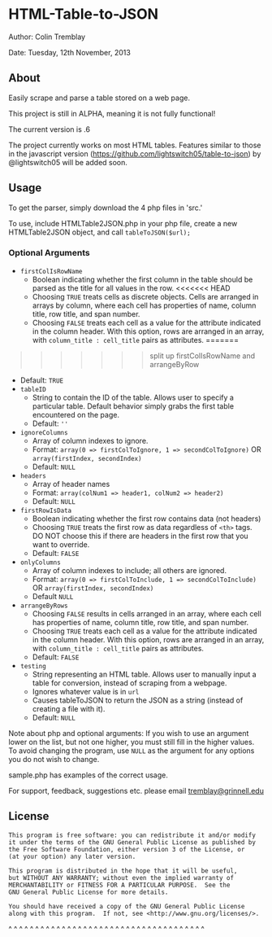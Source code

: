 HTML-Table-to-JSON
==================

Author: Colin Tremblay

Date:   Tuesday, 12th November, 2013

## About
Easily scrape and parse a table stored on a web page.

This project is still in ALPHA, meaning it is not fully functional!

The current version is .6

The project currently works on most HTML tables. Features similar to those in the javascript version (https://github.com/lightswitch05/table-to-json) by @lightswitch05 will be added soon. 

## Usage
To get the parser, simply download the 4 php files in 'src.' 

To use, include HTMLTable2JSON.php in your php file, create a new HTMLTable2JSON object, and call `tableToJSON($url);`

### Optional Arguments
- `firstColIsRowName`
  - Boolean indicating whether the first column in the table should be parsed as the title for all values in the row.
<<<<<<< HEAD
  - Choosing `TRUE` treats cells as discrete objects. Cells are arranged in arrays by column, where each cell has properties of name, column title, row title, and span number. 
  - Choosing `FALSE` treats each cell as a value for the attribute indicated in the column header. With this option, rows are arranged in an array, with `column_title : cell_title` pairs as attributes.
=======
>>>>>>> split up firstColIsRowName and arrangeByRow
  - Default: `TRUE`
- `tableID`
  - String to contain the ID of the table. Allows user to specify a particular table. Default behavior simply grabs the first table encountered on the page.
  - Default: `''`
- `ignoreColumns`
  - Array of column indexes to ignore.
  - Format: `array(0 => firstColToIgnore, 1 => secondColToIgnore)` OR `array(firstIndex, secondIndex)`
  - Default: `NULL`
- `headers`
  - Array of header names
  - Format: `array(colNum1 => header1, colNum2 => header2)`
  - Default: `NULL`
- `firstRowIsData`
  - Boolean indicating whether the first row contains data (not headers)
  - Choosing `TRUE` treats the first row as data regardless of `<th>` tags. DO NOT choose this if there are headers in the first row that you want to override.
  - Default: `FALSE`
- `onlyColumns`
  - Array of column indexes to include; all others are ignored.
  - Format: `array(0 => firstColToInclude, 1 => secondColToInclude)` OR `array(firstIndex, secondIndex)`
  - Default `NULL`
- `arrangeByRows`
  - Choosing `FALSE` results in cells arranged in an array, where each cell has properties of name, column title, row title, and span number. 
  - Choosing `TRUE` treats each cell as a value for the attribute indicated in the column header. With this option, rows are arranged in an array, with `column_title : cell_title` pairs as attributes. 
  - Default: `FALSE`
- `testing`
  - String representing an HTML table. Allows user to manually input a table for conversion, instead of scraping from a webpage.
  - Ignores whatever value is in `url`
  - Causes tableToJSON to return the JSON as a string (instead of creating a file with it).
  - Default: `NULL`

Note about php and optional arguments: If you wish to use an argument lower on the list, but not one higher, you must still fill in the higher values. To avoid changing the program, use `NULL` as the argument for any options you do not wish to change. 

sample.php has examples of the correct usage.


For support, feedback, suggestions etc. please email tremblay@grinnell.edu

## License

    This program is free software: you can redistribute it and/or modify
    it under the terms of the GNU General Public License as published by
    the Free Software Foundation, either version 3 of the License, or
    (at your option) any later version.

    This program is distributed in the hope that it will be useful,
    but WITHOUT ANY WARRANTY; without even the implied warranty of
    MERCHANTABILITY or FITNESS FOR A PARTICULAR PURPOSE.  See the
    GNU General Public License for more details.

    You should have received a copy of the GNU General Public License
    along with this program.  If not, see <http://www.gnu.org/licenses/>.

^ ^ ^ ^ ^ ^ ^ ^ ^ ^ ^ ^ ^ ^ ^ ^ ^ ^ ^ ^ ^ ^ ^ ^ ^ ^ ^ ^ ^ ^ ^ ^ ^ ^ ^ ^ ^ 
